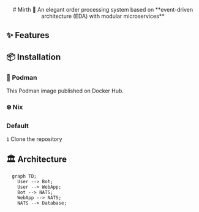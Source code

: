 <div align="center">
# Mirth
🌸 An elegant order processing system based on **event-driven architecture (EDA) with modular microservices**
</div>

## ✨ Features

## 📦 Installation
### 🦭 Podman
This Podman image published on Docker Hub.

### ❄️ Nix

### Default
`1` Clone the repository


## 🏛️ Architecture
```mermaid
  graph TD;
    User --> Bot;
    User --> WebApp;
    Bot --> NATS;
    WebApp --> NATS;
    NATS --> Database;
```
